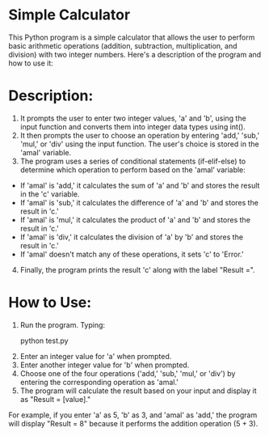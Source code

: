 # Simple Calculator
This Python program is a simple calculator that allows the user to perform basic arithmetic operations (addition, subtraction, multiplication, and division) with two integer numbers. Here's a description of the program and how to use it:

# Description:
1) It prompts the user to enter two integer values, 'a' and 'b', using the input function and converts them into integer data types using int(). <br>
2) It then prompts the user to choose an operation by entering 'add,' 'sub,' 'mul,' or 'div' using the input function. The user's choice is stored in the 'amal' variable. <br>
3) The program uses a series of conditional statements (if-elif-else) to determine which operation to perform based on the 'amal' variable:
+   If 'amal' is 'add,' it calculates the sum of 'a' and 'b' and stores the result in the 'c' variable.
+   If 'amal' is 'sub,' it calculates the difference of 'a' and 'b' and stores the result in 'c.'
+   If 'amal' is 'mul,' it calculates the product of 'a' and 'b' and stores the result in 'c.'
+   If 'amal' is 'div,' it calculates the division of 'a' by 'b' and stores the result in 'c.'
+   If 'amal' doesn't match any of these operations, it sets 'c' to 'Error.'
4) Finally, the program prints the result 'c' along with the label "Result =".
# How to Use:

1) Run the program. Typing: <br>
    <p>python test.py</p>
2) Enter an integer value for 'a' when prompted. <br>
3) Enter another integer value for 'b' when prompted. <br>
4) Choose one of the four operations ('add,' 'sub,' 'mul,' or 'div') by entering the corresponding operation as 'amal.' <br>
5) The program will calculate the result based on your input and display it as "Result = [value]." <br>

For example, if you enter 'a' as 5, 'b' as 3, and 'amal' as 'add,' the program will display "Result = 8" because it performs the addition operation (5 + 3).
